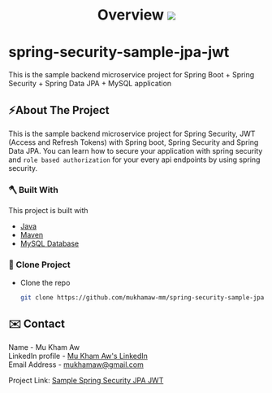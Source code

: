 <h1 align="center">
  Overview
  <img src="https://github.com/mukhamaw-mm/spring-security-sample-jpa-jwt/edit/master/" /><br/>
</h1>


# spring-security-sample-jpa-jwt

This is the sample backend microservice project for Spring Boot + Spring Security + Spring Data JPA + MySQL application

<a name="about-the-project"></a>
## ⚡️About The Project
This is the sample backend microservice project for Spring Security, JWT (Access and Refresh Tokens) with Spring boot, Spring Security and Spring Data JPA.
You can learn how to secure your application with spring security and `role based authorization` for your every api endpoints by using spring security.


<a name="built-with"></a>


### 🪓 Built With
This project is built with
* [Java](https://www.oracle.com/au/java/technologies/javase/javase-jdk8-downloads.html)
* [Maven](https://maven.apache.org/download.cgi)
* [MySQL Database](https://www.postgresql.org/download/)


<a name="getting-started"></a>

<a name="clone-project"></a>
### 🥡 Clone Project
* Clone the repo
   ```sh
   git clone https://github.com/mukhamaw-mm/spring-security-sample-jpa-jwt


<a name="contact"></a>
## ✉️ Contact
Name - Mu Kham Aw <br> LinkedIn profile -  [Mu Kham Aw's LinkedIn](https://www.linkedin.com/in/mu-kham-aw-b12860196/)  <br> Email Address - mukhamaw@gmail.com

Project Link: [Sample Spring Security JPA JWT](https://github.com/mukhamaw-mm/spring-security-sample-jpa-jwt)

